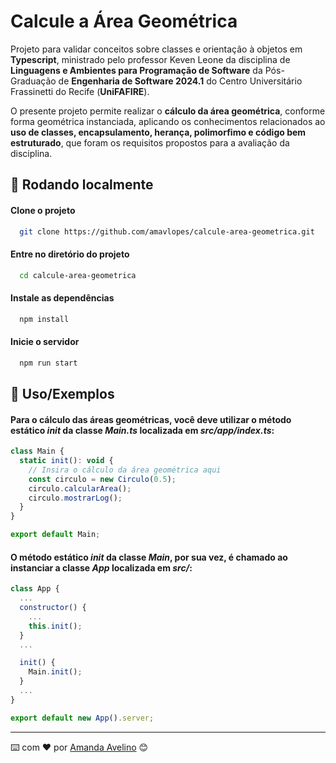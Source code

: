 # Calcule a Área Geométrica

Projeto para validar conceitos sobre classes e orientação à objetos em **Typescript**, ministrado pelo professor Keven Leone da disciplina de **Linguagens e Ambientes para Programação de Software** da Pós-Graduação de **Engenharia de Software 2024.1** do Centro Universitário Frassinetti do Recife (**UniFAFIRE**).

O presente projeto permite realizar o **cálculo da área geométrica**, conforme forma geométrica instanciada, aplicando os conhecimentos relacionados ao **uso de classes, encapsulamento, herança, polimorfimo e código bem estruturado**, que foram os requisitos propostos para a avaliação da disciplina.

## 🚀 Rodando localmente

#### Clone o projeto

```bash
  git clone https://github.com/amavlopes/calcule-area-geometrica.git
```

#### Entre no diretório do projeto

```bash
  cd calcule-area-geometrica
```

#### Instale as dependências

```bash
  npm install
```

#### Inicie o servidor

```bash
  npm run start
```

## 📌 Uso/Exemplos

#### Para o cálculo das áreas geométricas, você deve utilizar o método estático _init_ da classe _Main.ts_ localizada em _src/app/index.ts_:

```javascript
class Main {
  static init(): void {
    // Insira o cálculo da área geométrica aqui
    const circulo = new Circulo(0.5);
    circulo.calcularArea();
    circulo.mostrarLog();
  }
}

export default Main;
```

#### O método estático _init_ da classe _Main_, por sua vez, é chamado ao instanciar a classe _App_ localizada em _src/_:

```javascript
class App {
  ...
  constructor() {
    ...
    this.init();
  }
  ...

  init() {
    Main.init();
  }
  ...
}

export default new App().server;

```

---

⌨️ com ❤️ por [Amanda Avelino](https://github.com/amavlopes) 😊
